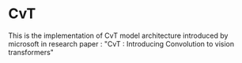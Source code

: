 # CvT
This is the implementation of CvT model architecture introduced by microsoft in research paper : "CvT : Introducing Convolution to vision transformers"
